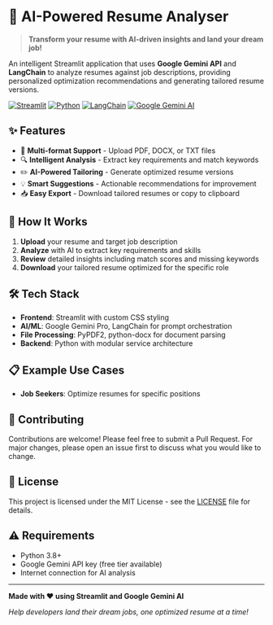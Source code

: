 # 🤖 AI-Powered Resume Analyser

> **Transform your resume with AI-driven insights and land your dream job!**

An intelligent Streamlit application that uses **Google Gemini API** and **LangChain** to analyze resumes against job descriptions, providing personalized optimization recommendations and generating tailored resume versions.

[![Streamlit](https://img.shields.io/badge/Streamlit-FF4B4B?style=for-the-badge&logo=streamlit&logoColor=white)](https://streamlit.io/)
[![Python](https://img.shields.io/badge/Python-3776AB?style=for-the-badge&logo=python&logoColor=white)](https://python.org/)
[![LangChain](https://img.shields.io/badge/LangChain-121212?style=for-the-badge&logo=chainlink&logoColor=white)](https://langchain.com/)
[![Google Gemini AI](https://img.shields.io/badge/Google%20AI-4285F4?style=for-the-badge&logo=google&logoColor=white)](https://ai.google.dev/)

## ✨ Features

- 📄 **Multi-format Support** - Upload PDF, DOCX, or TXT files
- 🔍 **Intelligent Analysis** - Extract key requirements and match keywords
- ✏️ **AI-Powered Tailoring** - Generate optimized resume versions
- 💡 **Smart Suggestions** - Actionable recommendations for improvement
- 📥 **Easy Export** - Download tailored resumes or copy to clipboard

## 🎯 How It Works

1. **Upload** your resume and target job description
2. **Analyze** with AI to extract key requirements and skills
3. **Review** detailed insights including match scores and missing keywords
4. **Download** your tailored resume optimized for the specific role

## 🛠️ Tech Stack

- **Frontend**: Streamlit with custom CSS styling
- **AI/ML**: Google Gemini Pro, LangChain for prompt orchestration
- **File Processing**: PyPDF2, python-docx for document parsing
- **Backend**: Python with modular service architecture

## 📋 Example Use Cases

- **Job Seekers**: Optimize resumes for specific positions

## 🤝 Contributing

Contributions are welcome! Please feel free to submit a Pull Request. For major changes, please open an issue first to discuss what you would like to change.

## 📄 License

This project is licensed under the MIT License - see the [LICENSE](LICENSE) file for details.

## ⚠️ Requirements

- Python 3.8+
- Google Gemini API key (free tier available)
- Internet connection for AI analysis

---

**Made with ❤️ using Streamlit and Google Gemini AI**

*Help developers land their dream jobs, one optimized resume at a time!*